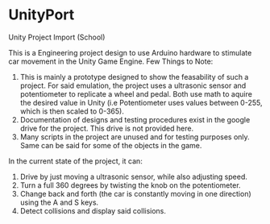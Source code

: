 # UnityPort
Unity Project Import (School)

This is a Engineering project design to use Arduino hardware to stimulate car movement in the Unity Game Engine.
Few Things to Note:
1) This is mainly a prototype designed to show the feasability of such a project. 
    For said emulation, the project uses a ultrasonic sensor and potentiometer to replicate a wheel and pedal. Both use math to aquire the desired value in Unity (i.e 
    Potentiometer uses values between 0-255, which is then scaled to 0-365).
2) Documentation of designs and testing procedures exist in the google drive for the project. This drive is not provided here.
3) Many scripts in the project are unused and for testing purposes only. Same can be said for some of the objects in the game.

In the current state of the project, it can:
1) Drive by just moving a ultrasonic sensor, while also adjusting speed.
2) Turn a full 360 degrees by twisting the knob on the potentiometer.
3) Change back and forth (the car is constantly moving in one direction) using the A and S keys.
4) Detect collisions and display said collisions.
